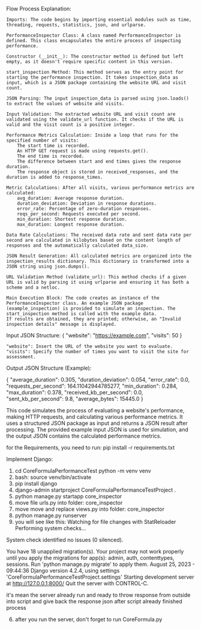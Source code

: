 Flow Process Explanation:

    Imports: The code begins by importing essential modules such as time, threading, requests, statistics, json, and urlparse.

    PerformanceInspector Class: A class named PerformanceInspector is defined. This class encapsulates the entire process of inspecting performance.

    Constructor (__init__): The constructor method is defined but left empty, as it doesn't require specific content in this version.

    start_inspection Method: This method serves as the entry point for starting the performance inspection. It takes inspection_data as input, which is a JSON package containing the website URL and visit count.

    JSON Parsing: The input inspection_data is parsed using json.loads() to extract the values of website and visits.

    Input Validation: The extracted website URL and visit count are validated using the validate_url function. It checks if the URL is valid and the visit count is a positive integer.

    Performance Metrics Calculation: Inside a loop that runs for the specified number of visits:
        The start time is recorded.
        An HTTP GET request is made using requests.get().
        The end time is recorded.
        The difference between start and end times gives the response duration.
        The response object is stored in received_responses, and the duration is added to response_times.

    Metric Calculations: After all visits, various performance metrics are calculated:
        avg_duration: Average response duration.
        duration_deviation: Deviation in response durations.
        error_rate: Percentage of zero-duration responses.
        reqs_per_second: Requests executed per second.
        min_duration: Shortest response duration.
        max_duration: Longest response duration.

    Data Rate Calculations: The received data rate and sent data rate per second are calculated in kilobytes based on the content length of responses and the automatically calculated data_size.

    JSON Result Generation: All calculated metrics are organized into the inspection_results dictionary. This dictionary is transformed into a JSON string using json.dumps().

    URL Validation Method (validate_url): This method checks if a given URL is valid by parsing it using urlparse and ensuring it has both a scheme and a netloc.

    Main Execution Block: The code creates an instance of the PerformanceInspector class. An example JSON package (example_inspection) is provided to simulate an inspection. The start_inspection method is called with the example data. 
    If results are obtained, they are printed; otherwise, an "Invalid inspection details" message is displayed.


Input JSON Structure:
{
    "website": "https://example.com",
    "visits": 50
}


    "website": Insert the URL of the website you want to evaluate.
    "visits": Specify the number of times you want to visit the site for assessment.

Output JSON Structure (Example):

{
    "average_duration": 0.305,
    "duration_deviation": 0.054,
    "error_rate": 0.0,
    "requests_per_second": 164.11042944785277,
    "min_duration": 0.284,
    "max_duration": 0.378,
    "received_kb_per_second": 0.0,
    "sent_kb_per_second": 9.8,
    "average_bytes": 15445.0
}

This code simulates the process of evaluating a website's performance, making HTTP requests, and calculating various performance metrics. It uses a structured JSON package as input and returns a JSON result after processing. 
The provided example input JSON is used for simulation, and the output JSON contains the calculated performance metrics.


for the Requirements, you need to run:
pip install -r requirements.txt


Implement Django:

1. cd CoreFormulaPerformanceTest
    python -m venv venv
2. bash: source venv/bin/activate
3. pip install django
4. django-admin startproject CoreFormulaPerformanceTestProject .
5. python manage.py startapp core_inspector
6. move file urls.py into folder: core_inspector
7. move move and replace views.py into folder: core_inspector
8. python manage.py runserver
9. you will see like this:
Watching for file changes with StatReloader
Performing system checks...

System check identified no issues (0 silenced).

You have 18 unapplied migration(s). Your project may not work properly until you apply the migrations for app(s): admin, auth, contenttypes, sessions.
Run 'python manage.py migrate' to apply them.
August 25, 2023 - 09:44:36
Django version 4.2.4, using settings 'CoreFormulaPerformanceTestProject.settings'
Starting development server at http://127.0.0.1:8000/
Quit the server with CONTROL-C.

it's mean the server already run and ready to throw response from outside into script and give back the response json after script already finished process 

6. after you run the server, don't forget to run CoreFormula.py